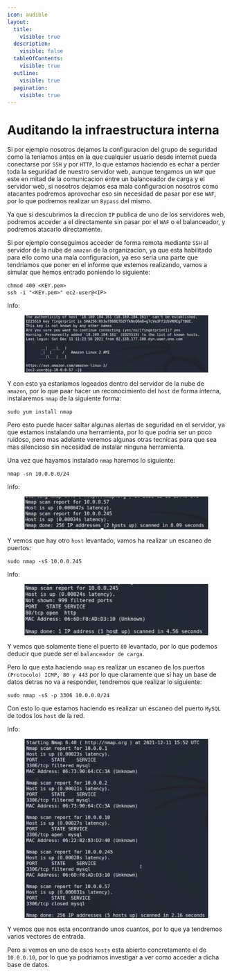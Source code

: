 ```yaml
---
icon: audible
layout:
  title:
    visible: true
  description:
    visible: false
  tableOfContents:
    visible: true
  outline:
    visible: true
  pagination:
    visible: true
---
```


# Auditando la infraestructura interna

Si por ejemplo nosotros dejamos la configuracion del grupo de seguridad como la teniamos antes en la que cualquier usuario desde internet pueda conectarse por `SSH` y por `HTTP`, lo que estamos haciendo es echar a perder toda la seguridad de nuestro servidor web, aunque tengamos un `WAF` que este en mitad de la comunicacion entre un balanceador de carga y el servidor web, si nosotros dejamos esa mala configuracion nosotros como atacantes podremos aprovechar eso sin necesidad de pasar por ese `WAF`, por lo que podremos realizar un `Bypass` del mismo.

Ya que si descubrimos la direccion `IP` publica de uno de los servidores web, podremos acceder a el directamente sin pasar por el `WAF` o el balanceador, y podremos atacarlo directamente.

Si por ejemplo conseguimos acceder de forma remota mediante `SSH` al servidor de la nube de `amazon` de la organizacion, ya que esta habilitado para ello como una mala configuracion, ya eso seria una parte que tendriamos que poner en el informe que estemos realizando, vamos a simular que hemos entrado poniendo lo siguiente:

```shell
chmod 400 <KEY.pem>
ssh -i "<KEY.pem>" ec2-user@<IP>
```

Info:

<figure><img src="../../../.gitbook/assets/image (77).png" alt=""><figcaption></figcaption></figure>

Y con esto ya estariamos logeados dentro del servidor de la nube de `amazon`, por lo que paar hacer un reconocimiento del `host` de forma interna, instalaremos `nmap` de la siguiente forma:

```shell
sudo yum install nmap
```

Pero esto puede hacer saltar algunas alertas de seguridad en el servidor, ya que estamos instalando una herramienta, por lo que podria ser un poco ruidoso, pero mas adelante veremos algunas otras tecnicas para que sea mas silencioso sin necesidad de instalar ninguna herramienta.

Una vez que hayamos instalado `nmap` haremos lo siguiente:

```shell
nmap -sn 10.0.0.0/24
```

Info:

<figure><img src="../../../.gitbook/assets/image (78).png" alt=""><figcaption></figcaption></figure>

Y vemos que hay otro `host` levantado, vamos ha realizar un escaneo de puertos:

```shell
sudo nmap -sS 10.0.0.245
```

Info:

<figure><img src="../../../.gitbook/assets/image (79).png" alt=""><figcaption></figcaption></figure>

Y vemos que solamente tiene el puerto `80` levantado, por lo que podemos deducir que puede ser el `balanceador de carga`.

Pero lo que esta haciendo `nmap` es realizar un escaneo de los puertos `(Protocolo) ICMP, 80 y 443` por lo que claramente que si hay un base de datos detras no va a responder, tendremos que realizar lo siguiente:

```shell
sudo nmap -sS -p 3306 10.0.0.0/24
```

Con esto lo que estamos haciendo es realizar un escaneo del puerto `MySQL` de todos los `host` de la red.

Info:

<figure><img src="../../../.gitbook/assets/image (80).png" alt=""><figcaption></figcaption></figure>

Y vemos que nos esta encontrando unos cuantos, por lo que ya tendremos varios vectores de entrada.

Pero si vemos en uno de esos `hosts` esta abierto concretamente el de `10.0.0.10`, por lo que ya podriamos investigar a ver como acceder a dicha base de datos.
